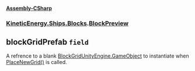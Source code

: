 #### [Assembly-CSharp](./Assembly-CSharp.md 'Assembly-CSharp')
### [KineticEnergy.Ships.Blocks](./Assembly-CSharp.md#KineticEnergy-Ships-Blocks 'KineticEnergy.Ships.Blocks').[BlockPreview](./KineticEnergy-Ships-Blocks-BlockPreview.md 'KineticEnergy.Ships.Blocks.BlockPreview')
## blockGridPrefab `field`
A refrence to a blank [BlockGrid](./KineticEnergy-Ships-BlockGrid.md 'KineticEnergy.Ships.BlockGrid')[UnityEngine.GameObject](https://docs.microsoft.com/en-us/dotnet/api/UnityEngine.GameObject 'UnityEngine.GameObject') to instantiate when [PlaceNewGrid()](./KineticEnergy-Ships-Blocks-BlockPreview-PlaceNewGrid().md 'KineticEnergy.Ships.Blocks.BlockPreview.PlaceNewGrid()') is called.
